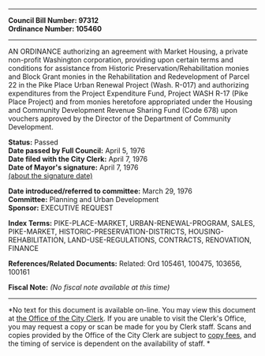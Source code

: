 * * * * *  
  
**Council Bill Number: [](#h0)[](#h2)97312**   
**Ordinance Number: 105460**  
  
* * * * *  
  
AN ORDINANCE authorizing an agreement with Market Housing, a private non-profit Washington corporation, providing upon certain terms and conditions for assistance from Historic Preservation/Rehabilitation monies and Block Grant monies in the Rehabilitation and Redevelopment of Parcel 22 in the Pike Place Urban Renewal Project (Wash. R-017) and authorizing expenditures from the Project Expenditure Fund, Project WASH R-17 (Pike Place Project) and from monies heretofore appropriated under the Housing and Community Development Revenue Sharing Fund (Code 678) upon vouchers approved by the Director of the Department of Community Development.  
  
**Status:** Passed   
**Date passed by Full Council:** April 5, 1976   
**Date filed with the City Clerk:** April 7, 1976   
**Date of Mayor's signature:** April 7, 1976   
[(about the signature date)](/~public/approvaldate.htm)   
  
  
**Date introduced/referred to committee:** March 29, 1976   
**Committee:** Planning and Urban Development   
**Sponsor:** EXECUTIVE REQUEST   
  
**Index Terms:** PIKE-PLACE-MARKET, URBAN-RENEWAL-PROGRAM, SALES, PIKE-MARKET, HISTORIC-PRESERVATION-DISTRICTS, HOUSING-REHABILITATION, LAND-USE-REGULATIONS, CONTRACTS, RENOVATION, FINANCE  
  
**References/Related Documents:** Related: Ord 105461, 100475, 103656, 100161  
  
**Fiscal Note:** *(No fiscal note available at this time)*  
  
* * * * *  
  
*No text for this document is available on-line. You may view this document at [the Office of the City Clerk](http://www.seattle.gov/leg/clerk/contactUs.htm). If you are unable to visit the Clerk's Office, you may request a copy or scan be made for you by Clerk staff. Scans and copies provided by the Office of the City Clerk are subject to [copy fees](http://clerk.seattle.gov/~public/clerkfees.htm), and the timing of service is dependent on the availability of staff. *  
  
  

